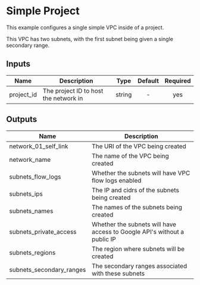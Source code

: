 # Simple Project

This example configures a single simple VPC inside of a project.

This VPC has two subnets, with the first subnet being given a single secondary range.

[^]: (autogen_docs_start)


## Inputs

| Name | Description | Type | Default | Required |
|------|-------------|:----:|:-----:|:-----:|
| project_id | The project ID to host the network in | string | - | yes |

## Outputs

| Name | Description |
|------|-------------|
| network_01_self_link | The URI of the VPC being created |
| network_name | The name of the VPC being created |
| subnets_flow_logs | Whether the subnets will have VPC flow logs enabled |
| subnets_ips | The IP and cidrs of the subnets being created |
| subnets_names | The names of the subnets being created |
| subnets_private_access | Whether the subnets will have access to Google API's without a public IP |
| subnets_regions | The region where subnets will be created |
| subnets_secondary_ranges | The secondary ranges associated with these subnets |

[^]: (autogen_docs_end)
